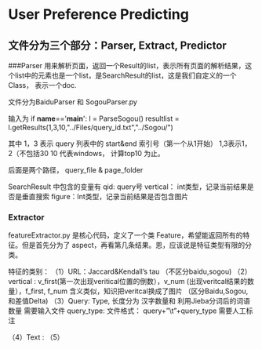 # User Preference Predicting 

## 文件分为三个部分：Parser, Extract, Predictor

###Parser 用来解析页面，返回一个Result的list，表示所有页面的解析结果，这个list中的元素也是一个list，是SearchResult的list，这是我们自定义的一个Class， 表示一个doc. 

文件分为BaiduParser 和 SogouParser.py

输入为
if __name__=='__main__':
	l = ParseSogou()
	resultlist  = l.getResults(1,3,10,"../Files/query_id.txt","../Sogou/")

其中 1，3 表示 query 列表中的 start&end 索引号（第一个从1开始）
1,3表示1，2（不包括30
10 代表windows， 计算top10 为止。

后面是两个路径， query_file & page_folder 

SearchResult 中包含的变量有
qid: query号
vertical： int类型，记录当前结果是否是垂直搜索
figure：Int类型，记录当前结果是否包含图片


### Extractor

featureExtractor.py 是核心代码，定义了一个类 Feature，希望能返回所有的特征。但是首先分为了 aspect，再看第几条结果。恩，应该说是特征类型有限的分类。

特征的类别：
（1）URL：Jaccard&Kendall’s tau （不区分baidu,sogou)
（2）vertical : v_first(第一次出现veritical位置的倒数），v_num (出现veritcal结果的数量），f_first, f_num 含义类似，知识把veritcal换成了图片 （区分Baidu,Sogou, 和差值Delta)
（3）Query: Type, 长度分为 汉字数量和 利用Jieba分词后的词语数量
需要输入文件 query_type:
文件格式：
query+”\t”+query_type
需要人工标注

（4）Text : 
（5）